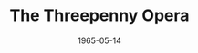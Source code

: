 ---
title: The Threepenny Opera
date: 1965-05-14
closing_date: 1965-05-22
layout: productions
playbill:
Theatre: Theatre Jacksonville
Venue: Little Theatre
cast:
- A Street Singer: Bernard Katz
- Mr. J.J. Peachum: Tom Howard
- Mrs. Peachum: Thelma Baker
- Polly Peachum: Nita James
- Macheath: Peter Kingston
- Jenny: Gayle Swymer
- Reverend Kimball: Al Pinan
- Tiger Brown: Jerry Allen
- Warden Smith: Sam Helfrich
- Lucy Brown: Jocelyn Brown
- Constable: Larry Egan
- Filch: Clifford Goodman
- Girl: Olivia Rusinek
- Beggar:
  - Bill Milton
  - Bob Rothgarber
  - Danny Goodman
  - Jon Goodman
  - Tom Lowe
- Matt: Bernard Katz
- Jake: David Lang
- Bob: Mike Dunay
- Walt Dreary: Gene Moore
- Betty: Doris Thornhill
- Dolly: Terry McIntyre
- Molly: Olivia Rusinek
- Coxer: Carolyn Lieder
crew:
- Director: George Ballis
- Set and Lighting Design: Larry Riddle
- Musical Director: Rosalind MacEnulty
- Costume Designer:
  - Ruth Coleman
  - Walter Sargent
- Stage Manager: Marshall Grauer
- Assistant Stage Manager:
  - Ellen Black
  - A. Ira Fink
- Lighting:
  - Peggy Miller
  - Charlyne Eshleman
  - Chase Ambler
  - Joanna Coburn
- Costumes:
  - Ruth Perry
  - Louisa McDermott
  - Mary Frances Thornhill
- Make-up:
  - Larry Riddle
  - Darby Nelson
  - Annette Grauer
  - Al Pinan
  - Wenonah Wells
  - Margaret Miller
- Properties:
  - Judy Pryor
  - Galdys Dale
  - Eshter Barnes
  - Olivia Rusinek
  - Gladys Witten
- Set Crew:
  - Dixie Cohen
  - Bob Agnew
  - Gwyda Agnew
  - Annette Grauer
  - Abbey Fink
  - Sid Backer
  - Dottie Wells
  - Bill Longshore
  - Charlyne Eshleman
  - Joanna Coburn
  - Paul Spivey
  - Pat Cundiff
- Gallery:
  - Paul Spivey
  - Roger Pancoast
  - Elliot Baker
  - Abbey Fink
  - Charles Brock
- Dance Consultant: Donna Freyberg
orchestra:
- Instrumental Ensemble:
  - Robert Golden
  - Camp Kirkland
  - Joseph Shackelford
  - Carol Wheeler
  - Don Williams
  - Elliott Baker
  - Clifford Goodman
external_links:
---